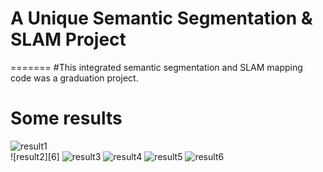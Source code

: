 # A Unique Semantic Segmentation & SLAM Project
=======
#This integrated semantic segmentation and SLAM mapping code was a graduation project.


Some results
=======
![result1][1]   
![result2][6]
![result3][2]
![result4][3]
![result5][4]
![result6][5]

[1]: https://github.com/cosmonauto/semantic-SLAM-segmentation/blob/master/001.png
[2]: https://github.com/cosmonauto/semantic-SLAM-segmentation/blob/master/2.png
[3]: https://github.com/cosmonauto/semantic-SLAM-segmentation/blob/master/3.png
[4]: https://github.com/cosmonauto/semantic-SLAM-segmentation/blob/master/0002.png
[5]: https://github.com/cosmonauto/semantic-SLAM-segmentation/blob/master/0002.jpg
